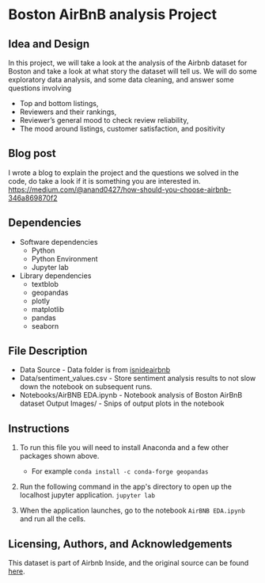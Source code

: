 # Boston AirBnB analysis Project

## Idea and Design
In this project, we will take a look at the analysis of the Airbnb dataset for Boston and take a look at what story the dataset will tell us. We will do some exploratory data analysis, and some data cleaning, and answer some questions involving

* Top and bottom listings,
* Reviewers and their rankings,
* Reviewer’s general mood to check review reliability,
* The mood around listings, customer satisfaction, and positivity

## Blog post
I wrote a blog to explain the project and the questions we solved in the code, do take a look if it is something you are interested in.
https://medium.com/@anand0427/how-should-you-choose-airbnb-346a869870f2

## Dependencies
* Software dependencies
    - Python
    - Python Environment
    - Jupyter lab
* Library dependencies
    - textblob
    - geopandas
    - plotly
    - matplotlib
    - pandas
    - seaborn

## File Description
* Data Source - Data folder is from [isnideairbnb](http://insideairbnb.com/get-the-data/)
* Data/sentiment_values.csv - Store sentiment analysis results to not slow down the notebook on subsequent runs.
* Notebooks/AirBNB EDA.ipynb - Notebook analysis of Boston AirBnB dataset
Output Images/ - Snips of output plots in the notebook 


## Instructions
1. To run this file you will need to install Anaconda and a few other packages shown above.

    - For example
        `conda install -c conda-forge geopandas`

2. Run the following command in the app's directory to open up the localhost jupyter application.
    `jupyter lab`

3. When the application launches, go to the notebook `AirBNB EDA.ipynb` and run all the cells. 

## Licensing, Authors, and Acknowledgements
This dataset is part of Airbnb Inside, and the original source can be found [here](http://insideairbnb.com/get-the-data/).
